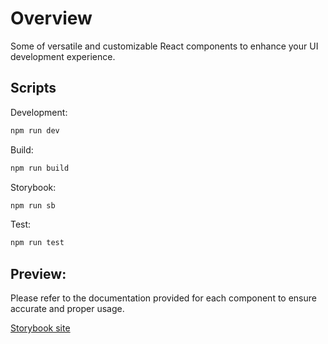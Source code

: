 # Overview

Some of versatile and customizable React components to enhance your UI development experience.

## Scripts

Development:

```bash
npm run dev
```

Build:

```bash
npm run build
```


Storybook:

```bash
npm run sb
```

Test:

```bash
npm run test
```

## Preview:

Please refer to the documentation provided for each component to ensure accurate and proper usage.

[Storybook site](https://arcoders.github.io/tanane-lib)
